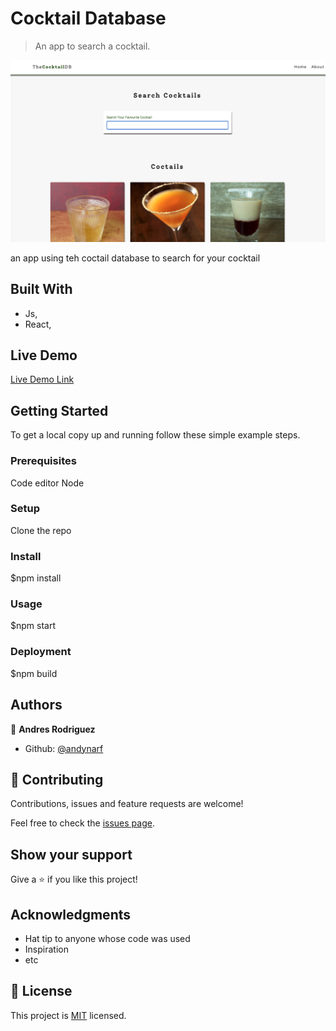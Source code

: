 
# Cocktail Database

> An app to search a cocktail.

![screenshot](./ss.png)

an app using teh coctail database to search for your cocktail

## Built With

- Js,
- React,

## Live Demo

[Live Demo Link](tcdb.netlify.app)


## Getting Started

To get a local copy up and running follow these simple example steps.

### Prerequisites
Code editor
Node

### Setup
Clone the repo

### Install
$npm install

### Usage
$npm start 

### Deployment
$npm build


## Authors

👤 **Andres Rodriguez**

- Github: [@andynarf](https://github.com/andynarf)


## 🤝 Contributing

Contributions, issues and feature requests are welcome!

Feel free to check the [issues page](issues/).

## Show your support

Give a ⭐️ if you like this project!

## Acknowledgments

- Hat tip to anyone whose code was used
- Inspiration
- etc

## 📝 License

This project is [MIT](lic.url) licensed.